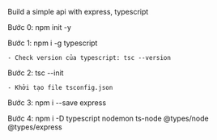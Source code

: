 Build a simple api with express, typescript

Bước 0: npm init -y

Bước 1: npm i -g typescript

    - Check version của typescript: tsc --version

Bước 2: tsc --init

    - Khởi tạo file tsconfig.json

Bước 3: npm i --save express

Bước 4: npm i -D typescript nodemon ts-node @types/node @types/express